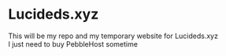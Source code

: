 # Lucideds.xyz
This will be my repo and my temporary website for Lucideds.xyz  
I just need to buy PebbleHost sometime  
